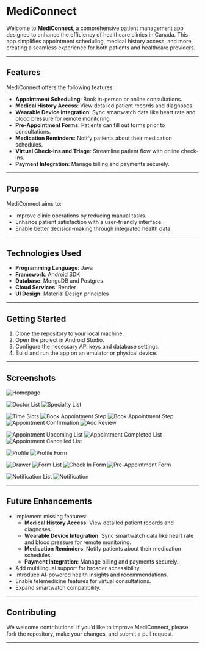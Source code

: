 # MediConnect

Welcome to **MediConnect**, a comprehensive patient management app designed to enhance the efficiency of healthcare clinics in Canada. This app simplifies appointment scheduling, medical history access, and more, creating a seamless experience for both patients and healthcare providers.

---

## Features

MediConnect offers the following features:

- **Appointment Scheduling**: Book in-person or online consultations.
- **Medical History Access**: View detailed patient records and diagnoses.
- **Wearable Device Integration**: Sync smartwatch data like heart rate and blood pressure for remote monitoring.
- **Pre-Appointment Forms**: Patients can fill out forms prior to consultations.
- **Medication Reminders**: Notify patients about their medication schedules.
- **Virtual Check-ins and Triage**: Streamline patient flow with online check-ins.
- **Payment Integration**: Manage billing and payments securely.

---

## Purpose

MediConnect aims to:

- Improve clinic operations by reducing manual tasks.
- Enhance patient satisfaction with a user-friendly interface.
- Enable better decision-making through integrated health data.

---

## Technologies Used

- **Programming Language**: Java
- **Framework**: Android SDK
- **Database**: MongoDB and Postgres
- **Cloud Services**: Render
- **UI Design**: Material Design principles

---

## Getting Started

1. Clone the repository to your local machine.
2. Open the project in Android Studio.
3. Configure the necessary API keys and database settings.
4. Build and run the app on an emulator or physical device.

---

## Screenshots

![Homepage](assets/Homepage.png)

![Doctor List](assets/DoctorList.png)
![Specialty List](assets/SpecialtiesList.png)

![Time Slots](assets/TimeSlots.png)
![Book Appointment Step](assets/AppointMyself.png)
![Book Appointment Step](assets/AppointOthers.png)
![Appointment Confirmation](assets/AppointConfirmation.png)
![Add Review](assets/AddReview.png)

![Appointment Upcoming List](assets/UpcomingList.png)
![Appointment Completed List](assets/CompletedList.png)
![Appointment Cancelled List](assets/CancelledList.png)

![Profile](assets/Profile.png)
![Profile Form](assets/ProfileForm.png)

![Drawer](assets/Drawer.png)
![Form List](assets/FormsList.png)
![Check In Form](assets/CheckInForm.png)
![Pre-Appointment Form](assets/PreAppointmentForm.png)

![Notification List](assets/NotificationList.png)
![Notification](assets/Notification.png)

---

## Future Enhancements

- Implement missing features:
    - **Medical History Access**: View detailed patient records and diagnoses.
    - **Wearable Device Integration**: Sync smartwatch data like heart rate and blood pressure for remote monitoring.
    - **Medication Reminders**: Notify patients about their medication schedules.
    - **Payment Integration**: Manage billing and payments securely.
- Add multilingual support for broader accessibility.
- Introduce AI-powered health insights and recommendations.
- Enable telemedicine features for virtual consultations.
- Expand smartwatch compatibility.

---

## Contributing

We welcome contributions! If you’d like to improve MediConnect, please fork the repository, make your changes, and submit a pull request.

---
